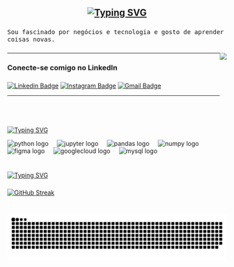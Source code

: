 


<h2 align="center"><a href="https://git.io/typing-svg"><img src="https://readme-typing-svg.demolab.com?font=Teko&weight=700&size=25&pause=1000&color=2E95D9&vCenter=true&repeat=false&height=40&lines=Ol%C3%A1%2C+seja+bem-vindo+ao+meu+perfil+!%F0%9F%91%8B" alt="Typing SVG" /></a></h2>

###

<p>
  <samp>Sou fascinado por negócios e tecnologia e gosto de aprender coisas novas.
  </samp>

###

<img align="right" height="150" src="https://media.giphy.com/media/qgQUggAC3Pfv687qPC/giphy.gif?cid=790b7611c841uzy4vqj12bgqxs4mz8f2yycdh1jzssqdqmh7&ep=v1_gifs_search&rid=giphy.gif&ct=g"  />

###

---

<h3 align="left">Conecte-se comigo no LinkedIn</h3>

###

  [![Linkedin Badge](https://img.shields.io/badge/-LinkedIn-blue?style=flat-square&logo=Linkedin&logoColor=white&link=https://www.linkedin.com/in/carlos-daniel-de-queiroz-lima/)](https://www.linkedin.com/in/carlos-daniel-de-queiroz-lima)
  [![Instagram Badge](https://img.shields.io/badge/-Instagram-e4405f?style=flat-square&logo=Instagram&logoColor=white&link=https://www.instagram.com/carlosdqlima/)](https://www.instagram.com/carlosdqlima)
  [![Gmail Badge](https://img.shields.io/badge/-Gmail-d14836?style=flat-square&logo=Gmail&logoColor=white&link=mail@carlos.dq.lima@gmail.com)](mailto:mail@carlos.dq.lima@gmail.com)
  
---

#

<br clear="both">

<p align="left"><a href="https://git.io/typing-svg"><img src="https://readme-typing-svg.demolab.com?font=Teko&pause=1000&color=2E95D9&width=435&lines=*+My+Skills+*" alt="Typing SVG" /></a></p>

<div align="left">
  <img src="https://img.shields.io/badge/Python-3776AB?logo=python&logoColor=white&style=for-the-badge" height="30" alt="python logo"  />
  <img width="12" />
  <img src="https://img.shields.io/badge/Jupyter-F37626?logo=jupyter&logoColor=black&style=for-the-badge" height="30" alt="jupyter logo"  />
  <img width="12" />
  <img src="https://img.shields.io/badge/pandas-150458?logo=pandas&logoColor=white&style=for-the-badge" height="30" alt="pandas logo"  />
  <img width="12" />
  <img src="https://img.shields.io/badge/NumPy-013243?logo=numpy&logoColor=white&style=for-the-badge" height="30" alt="numpy logo"  />
  <img width="12" />
  <img src="https://img.shields.io/badge/Figma-F24E1E?logo=figma&logoColor=white&style=for-the-badge" height="30" alt="figma logo"  />
  <img width="12" />
  <img src="https://img.shields.io/badge/Google Cloud-4285F4?logo=googlecloud&logoColor=white&style=for-the-badge" height="30" alt="googlecloud logo"  />
  <img width="12" />
  <img src="https://img.shields.io/badge/MySQL-4479A1?logo=mysql&logoColor=white&style=for-the-badge" height="30" alt="mysql logo"  />
  <img width="12" />
</div>

#

<p align="left"><a href="https://git.io/typing-svg"><img src="https://readme-typing-svg.demolab.com?font=Teko&pause=1000&color=2E95D9&width=435&lines=*+GitHub+Stats+*" alt="Typing SVG" /></a></p>

###

<a href="https://git.io/streak-stats"><img src="https://streak-stats.demolab.com?user=carlosdqlima&theme=python-dark&locale=pt_BR" alt="GitHub Streak" /></a>


#

<picture align="center">
  <source media="(prefers-color-scheme: dark)" srcset="https://raw.githubusercontent.com/carlosdqlima/carlosdqlima/output/github-contribution-grid-snake-dark.svg">
  <source media="(prefers-color-scheme: light)" srcset="https://raw.githubusercontent.com/carlosdqlima/carlosdqlima/output/github-contribution-grid-snake-dark.svg">
  <img align="center" alt="github contribution grid snake animation" src="https://raw.githubusercontent.com/carlosdqlima/carlosdqlima/output/github-contribution-grid-snake.svg">
</picture>




